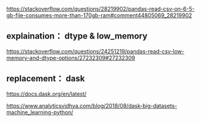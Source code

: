 https://stackoverflow.com/questions/28219902/pandas-read-csv-on-6-5-gb-file-consumes-more-than-170gb-ram#comment44805069_28219902

## explaination： dtype & low_memory

https://stackoverflow.com/questions/24251219/pandas-read-csv-low-memory-and-dtype-options/27232309#27232309

## replacement： dask

https://docs.dask.org/en/latest/

https://www.analyticsvidhya.com/blog/2018/08/dask-big-datasets-machine_learning-python/

